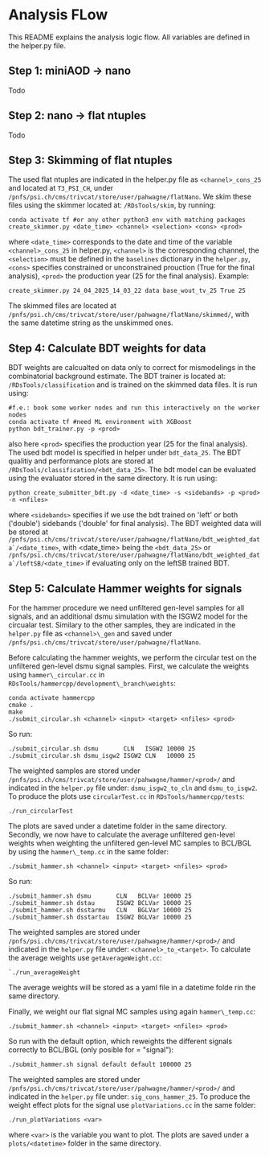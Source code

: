 # Analysis FLow

This README explains the analysis logic flow. All variables are defined in the helper.py file.

## Step 1: miniAOD -> nano
Todo
## Step 2: nano -> flat ntuples
Todo
## Step 3: Skimming of flat ntuples
The used flat ntuples are indicated in the helper.py file as `<channel>_cons_25` and located at ```T3_PSI_CH```, under ```/pnfs/psi.ch/cms/trivcat/store/user/pahwagne/flatNano```.
We skim these files using the skimmer located at: ```/RDsTools/skim```, by running:

```
conda activate tf #or any other python3 env with matching packages
create_skimmer.py <date_time> <channel> <selection> <cons> <prod>
```

where ```<date_time>``` corresponds to the date and time of the variable ```<channel>_cons_25``` in helper.py, ```<channel>``` is the corresponding channel, the ```<selection>``` must be defined in the ```baselines``` dictionary in the ```helper.py```, ```<cons>``` specifies constrained or unconstrained prouction (True for the final analysis), ```<prod>``` the production year (25 for the final analysis). Example:

```
create_skimmer.py 24_04_2025_14_03_22 data base_wout_tv_25 True 25
```
The skimmed files are located at ```/pnfs/psi.ch/cms/trivcat/store/user/pahwagne/flatNano/skimmed/```, with the same datetime string as the unskimmed ones.

## Step 4: Calculate BDT weights for data

BDT weights are calcualted on data only to correct for mismodelings in the combinatorial background estimate. The BDT trainer is located at:
```/RDsTools/classification``` and is trained on the skimmed data files. It is run using:

```
#f.e.: book some worker nodes and run this interactively on the worker nodes
conda activate tf #need ML environment with XGBoost
python bdt_trainer.py -p <prod>
```

also here ```<prod>``` specifies the production year (25 for the final analysis). The used bdt model is specified in helper under ```bdt_data_25```. The BDT qualitiy and performance plots are stored at ```/RDsTools/classification/<bdt_data_25>```.
The bdt model can be evaluated using the evaluator stored in the same directory. It is run using:

```
python create_submitter_bdt.py -d <date_time> -s <sidebands> -p <prod> -n <nfiles> 

```

where ```<sidebands>``` specifies if we use the bdt trained on 'left' or both ('double') sidebands ('double' for final analysis). The BDT weighted data will be stored at ```/pnfs/psi.ch/cms/trivcat/store/user/pahwagne/flatNano/bdt_weighted_data`/<date_time>```, with <date_time> being the ```<bdt_data_25>``` or ```/pnfs/psi.ch/cms/trivcat/store/user/pahwagne/flatNano/bdt_weighted_data`/leftSB/<date_time>``` if evaluating only on the leftSB trained BDT.


## Step 5: Calculate Hammer weights for signals

For the hammer procedure we need unfiltered gen-level samples for all signals, and an additional dsmu simulation with the ISGW2 model for the circualar test. Similary to the other samples, they are indicated in the `helper.py` file as ```<channel>\_gen``` and saved under `/pnfs/psi.ch/cms/trivcat/store/user/pahwagne/flatNano`.

Before calculating the hammer weights, we perform the circular test on the unfiltered gen-level dsmu signal samples. First, we calculate the weights using `hammer\_circular.cc` in `RDsTools/hammercpp/development\_branch\weights`:

```
conda activate hammercpp
cmake .
make
./submit_circular.sh <channel> <input> <target> <nfiles> <prod>
```
So run:
```
./submit_circular.sh dsmu       CLN   ISGW2 10000 25
./submit_circular.sh dsmu_isgw2 ISGW2 CLN   10000 25
```
The weighted samples are stored under ```/pnfs/psi.ch/cms/trivcat/store/user/pahwagne/hammer/<prod>/``` and indicated in the `helper.py` file under: ```dsmu_isgw2_to_cln``` and ```dsmu_to_isgw2```. 
To produce the plots use `circularTest.cc` in `RDsTools/hammercpp/tests`:
```
./run_circularTest
```
The plots are saved under a datetime folder in the same directory.
Secondly, we now have to calculate the average unfiltered gen-level weights when weighting the unfiltered gen-level MC samples to BCL/BGL by using the `hammer\_temp.cc` in the same folder:

```
./submit_hammer.sh <channel> <input> <target> <nfiles> <prod>
```
So run:
```
./submit_hammer.sh dsmu       CLN   BCLVar 10000 25
./submit_hammer.sh dstau      ISGW2 BCLVar 10000 25
./submit_hammer.sh dsstarmu   CLN   BGLVar 10000 25
./submit_hammer.sh dsstartau  ISGW2 BGLVar 10000 25
```
The weighted samples are stored under ```/pnfs/psi.ch/cms/trivcat/store/user/pahwagne/hammer/<prod>/``` and indicated in the `helper.py` file under: ```<channel>_to_<target>```. 
To calculate the average weights use `getAverageWeight.cc`:

```
`./run_averageWeight
```
The average weights will be stored as a yaml file in a datetime folde rin the same directory.

Finally, we weight our flat signal MC samples using again `hammer\_temp.cc`:


```
./submit_hammer.sh <channel> <input> <target> <nfiles> <prod>
```
So run with the default option, which reweights the different signals correctly to BCL/BGL (only posible for <channel> = "signal"):

```
./submit_hammer.sh signal default default 100000 25
```

The weighted samples are stored under ```/pnfs/psi.ch/cms/trivcat/store/user/pahwagne/hammer/<prod>/``` and indicated in the `helper.py` file under: ```sig_cons_hammer_25```.
To produce the weight effect plots for the signal use `plotVariations.cc` in the same folder:

```
./run_plotVariations <var>

```
where ```<var>``` is the variable you want to plot. The plots are saved under a ```plots/<datetime>``` folder in the same directory.


